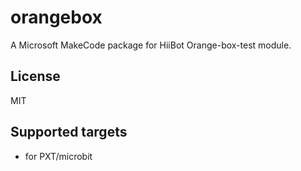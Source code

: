 # orangebox

A Microsoft MakeCode package for HiiBot Orange-box-test module.

## License

MIT

## Supported targets

* for PXT/microbit